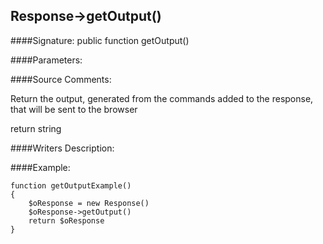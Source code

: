 ## Response->getOutput()

####Signature: public function getOutput()

####Parameters:


####Source Comments:

Return the output, generated from the commands added to the response, that will be sent to the browser



return string



####Writers Description:


####Example:
```
function getOutputExample()
{
    $oResponse = new Response()
    $oResponse->getOutput()
    return $oResponse
}
```
